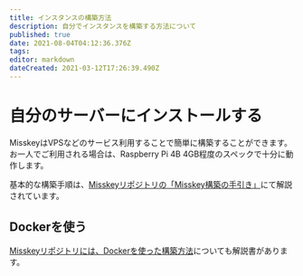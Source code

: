 ```yaml
---
title: インスタンスの構築方法
description: 自分でインスタンスを構築する方法について
published: true
date: 2021-08-04T04:12:36.376Z
tags: 
editor: markdown
dateCreated: 2021-03-12T17:26:39.490Z
---
```


# 自分のサーバーにインストールする
MisskeyはVPSなどのサービス利用することで簡単に構築することができます。
お一人でご利用される場合は、Raspberry Pi 4B 4GB程度のスペックで十分に動作します。

基本的な構築手順は、[Misskeyリポジトリの「Misskey構築の手引き」](https://github.com/syuilo/misskey/blob/master/docs/setup.ja.md)にて解説されています。

## Dockerを使う
[Misskeyリポジトリには、Dockerを使った構築方法](https://github.com/syuilo/misskey/blob/develop/docs/docker.ja.md)についても解説書があります。